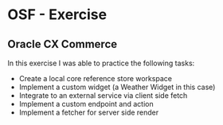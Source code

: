 # OSF - Exercise
## Oracle CX Commerce

In this exercise I was able to practice the following tasks:

- Create a local core reference store workspace
- Implement a custom widget (a Weather Widget in this case)
- Integrate to an external service via client side fetch
- Implement a custom endpoint and action
- Implement a fetcher for server side render
